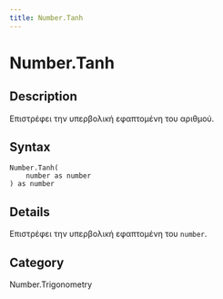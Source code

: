 ```yaml
---
title: Number.Tanh
---
```


# Number.Tanh


## Description

Επιστρέφει την υπερβολική εφαπτομένη του αριθμού.


## Syntax

```powerquery
Number.Tanh(
    number as number
) as number
```


## Details

Επιστρέφει την υπερβολική εφαπτομένη του <code>number</code>.



## Category
Number.Trigonometry
